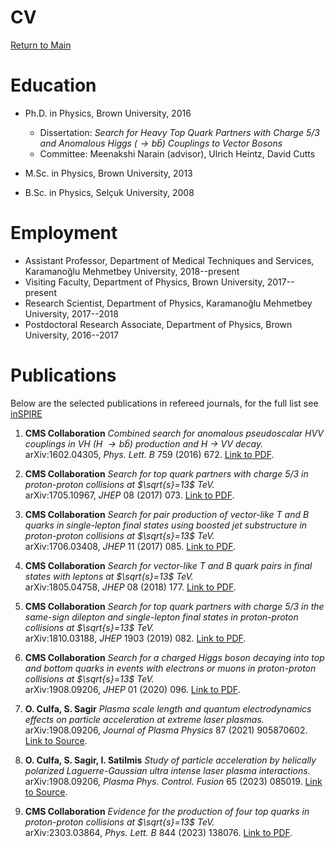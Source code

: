 # CV

[Return to Main](../README.md)

Education
=========

-   Ph.D. in Physics, Brown University, 2016
    -   Dissertation: *Search for Heavy Top Quark Partners with Charge 5/3 and Anomalous Higgs ($\to b\bar{b}$) Couplings to Vector Bosons*
    -   Committee: Meenakshi Narain (advisor), Ulrich Heintz, David Cutts

-   M.Sc. in Physics, Brown University, 2013
-   B.Sc. in Physics, Selçuk University, 2008
    
Employment
==========

-   Assistant Professor, Department of Medical Techniques and Services, Karamanoğlu Mehmetbey University, 2018--present
-   Visiting Faculty, Department of Physics, Brown University, 2017--present
-   Research Scientist, Department of Physics, Karamanoğlu Mehmetbey University, 2017--2018
-   Postdoctoral Research Associate, Department of Physics, Brown University, 2016--2017

Publications
==========

Below are the selected publications in refereed journals, for the full list see [inSPIRE](https://inspirehep.net/authors/1312895)

1. **CMS Collaboration** *Combined search for anomalous pseudoscalar HVV couplings in VH (H $\to b\bar{b}$) production and H $\to$ VV decay.*  
   arXiv:1602.04305, *Phys. Lett. B* 759 (2016) 672. [Link to PDF](https://inspirehep.net/files/163f830ef7a32c54f4ae6ea7c51d3816).

2. **CMS Collaboration** *Search for top quark partners with charge 5/3 in proton-proton collisions at $\sqrt{s}=13$ TeV.*  
   arXiv:1705.10967, *JHEP* 08 (2017) 073. [Link to PDF](https://inspirehep.net/files/633a63acb7f16899fdb2f9e17c182f80).

3. **CMS Collaboration** *Search for pair production of vector-like T and B quarks in single-lepton final states using boosted jet substructure in proton-proton collisions at $\sqrt{s}=13$ TeV.*  
   arXiv:1706.03408, *JHEP* 11 (2017) 085. [Link to PDF](https://inspirehep.net/files/bd014cefcefeada94e41e748c40d7f15).

4. **CMS Collaboration** *Search for vector-like T and B quark pairs in final states with leptons at $\sqrt{s}=13$ TeV.*  
   arXiv:1805.04758, *JHEP* 08 (2018) 177. [Link to PDF](https://inspirehep.net/files/e2eac891cc2b82a8b34a48c2f773ffed).

5. **CMS Collaboration** *Search for top quark partners with charge 5/3 in the same-sign dilepton and single-lepton final states in proton-proton collisions at $\sqrt{s}=13$ TeV.*  
   arXiv:1810.03188, *JHEP* 1903 (2019) 082. [Link to PDF](https://inspirehep.net/files/f3ac8b636656d9ee29ff71f219785aa1).

6. **CMS Collaboration** *Search for a charged Higgs boson decaying into top and bottom quarks in events with electrons or muons in proton-proton collisions at $\sqrt{s}=13$ TeV.*  
   arXiv:1908.09206, *JHEP* 01 (2020) 096. [Link to PDF](https://inspirehep.net/files/3fdb270e18e4414ec9c9cd400ddf84fd).

7. **O. Culfa, S. Sagir** *Plasma scale length and quantum electrodynamics effects on particle acceleration at extreme laser plasmas.*  
   arXiv:1908.09206, *Journal of Plasma Physics* 87 (2021) 905870602. [Link to Source](https://inspirehep.net/literature/1975964).

8. **O. Culfa, S. Sagir, I. Satilmis** *Study of particle acceleration by helically polarized Laguerre-Gaussian ultra intense laser plasma interactions.*  
   arXiv:1908.09206, *Plasma Phys. Control. Fusion* 65 (2023) 085019. [Link to Source](https://iopscience.iop.org/article/10.1088/1361-6587/acdaf4).

9. **CMS Collaboration** *Evidence for the production of four top quarks in proton-proton collisions at $\sqrt{s}=13$ TeV.*  
   arXiv:2303.03864, *Phys. Lett. B* 844 (2023) 138076. [Link to PDF](https://inspirehep.net/files/d1b5f630b033c2b26f61b998f0e6512b).

